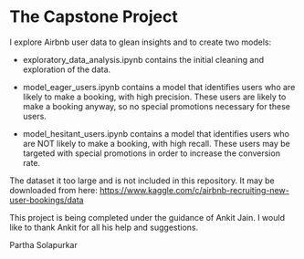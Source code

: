 # The Capstone Project

I explore Airbnb user data to glean insights and to create two models:

- exploratory_data_analysis.ipynb contains the initial cleaning and exploration of the data. 

- model_eager_users.ipynb contains a model that identifies users who are likely to make a booking, with high precision. These users are likely to make a booking anyway, so no special promotions necessary for these users. 

- model_hesitant_users.ipynb contains a model that identifies users who are NOT likely to make a booking, with high recall. These users may be targeted with special promotions in order to increase the conversion rate. 

The dataset it too large and is not included in this repository. It may be downloaded from here: https://www.kaggle.com/c/airbnb-recruiting-new-user-bookings/data 

This project is being completed under the guidance of Ankit Jain. I would like to thank Ankit for all his help and suggestions.

Partha Solapurkar 
